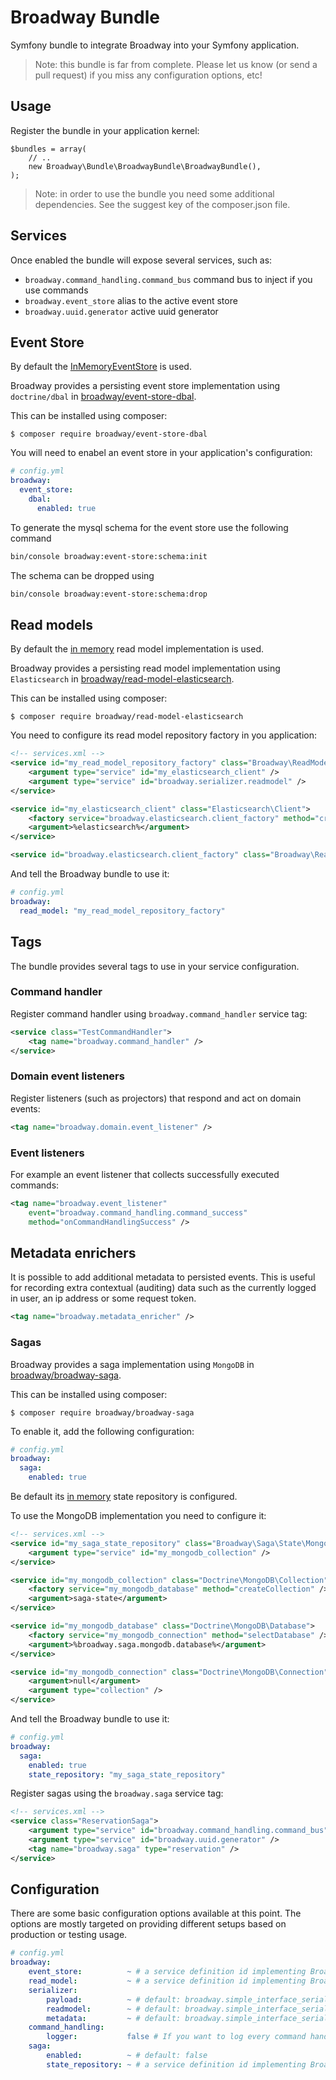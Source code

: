 Broadway Bundle
===============

Symfony bundle to integrate Broadway into your Symfony application.

> Note: this bundle is far from complete. Please let us know (or send a pull
> request) if you miss any configuration options, etc!

## Usage

Register the bundle in your application kernel:

```
$bundles = array(
    // ..
    new Broadway\Bundle\BroadwayBundle\BroadwayBundle(),
);

```

> Note: in order to use the bundle you need some additional dependencies. See
> the suggest key of the composer.json file.

## Services

Once enabled the bundle will expose several services, such as:

- `broadway.command_handling.command_bus` command bus to inject if you use commands
- `broadway.event_store` alias to the active event store
- `broadway.uuid.generator` active uuid generator

## Event Store

By default the [InMemoryEventStore](https://github.com/broadway/broadway/blob/master/src/Broadway/EventStore/InMemoryEventStore.php) is
used.

Broadway provides a persisting event store implementation using `doctrine/dbal`
in [broadway/event-store-dbal](https://github.com/broadway/event-store-dbal).

This can be installed using composer:

```
$ composer require broadway/event-store-dbal
```

You will need to enabel an event store in your application's configuration:

```yaml
# config.yml
broadway:
  event_store:
    dbal:
      enabled: true
```

To generate the mysql schema for the event store use the following command

```bash
bin/console broadway:event-store:schema:init
```

The schema can be dropped using

```bash
bin/console broadway:event-store:schema:drop
```

## Read models

By default the [in memory](https://github.com/broadway/broadway/tree/master/src/Broadway/ReadModel/InMemory) 
read model implementation is used.

Broadway provides a persisting read model implementation using `Elasticsearch`
in [broadway/read-model-elasticsearch](https://github.com/broadway/read-model-elasticsearch).

This can be installed using composer:

```
$ composer require broadway/read-model-elasticsearch
```

You need to configure its read model repository factory in you application:

```xml
<!-- services.xml -->
<service id="my_read_model_repository_factory" class="Broadway\ReadModel\ElasticSearch\ElasticSearchRepositoryFactory">
    <argument type="service" id="my_elasticsearch_client" />
    <argument type="service" id="broadway.serializer.readmodel" />
</service>

<service id="my_elasticsearch_client" class="Elasticsearch\Client">
    <factory service="broadway.elasticsearch.client_factory" method="create" />
    <argument>%elasticsearch%</argument>
</service>

<service id="broadway.elasticsearch.client_factory" class="Broadway\ReadModel\ElasticSearch\ElasticSearchClientFactory" public="false" />
```

And tell the Broadway bundle to use it:

```yaml
# config.yml
broadway:
  read_model: "my_read_model_repository_factory"
```

## Tags

The bundle provides several tags to use in your service configuration.

### Command handler

Register command handler using `broadway.command_handler` service tag:
```xml
<service class="TestCommandHandler">
    <tag name="broadway.command_handler" />
</service>
```

### Domain event listeners

Register listeners (such as projectors) that respond and act on domain events:

```xml
<tag name="broadway.domain.event_listener" />
```

### Event listeners

For example an event listener that collects successfully executed commands:

```xml
<tag name="broadway.event_listener"
    event="broadway.command_handling.command_success"
    method="onCommandHandlingSuccess" />
```

## Metadata enrichers

It is possible to add additional metadata to persisted events. This is useful
for recording extra contextual (auditing) data such as the currently logged in
user, an ip address or some request token.

```xml
<tag name="broadway.metadata_enricher" />
```

### Sagas

Broadway provides a saga implementation using `MongoDB`
in [broadway/broadway-saga](https://github.com/broadway/broadway-saga).

This can be installed using composer:

```
$ composer require broadway/broadway-saga
```

To enable it, add the following configuration:

```yaml
# config.yml
broadway:
  saga:
    enabled: true
```

Be default its [in memory](https://github.com/broadway/broadway-saga/blob/master/src/State/InMemoryRepository.php) state repository is configured.

To use the MongoDB implementation you need to configure it:

```xml
<!-- services.xml -->
<service id="my_saga_state_repository" class="Broadway\Saga\State\MongoDBRepository">
    <argument type="service" id="my_mongodb_collection" />
</service>

<service id="my_mongodb_collection" class="Doctrine\MongoDB\Collection">
    <factory service="my_mongodb_database" method="createCollection" />
    <argument>saga-state</argument>
</service>

<service id="my_mongodb_database" class="Doctrine\MongoDB\Database">
    <factory service="my_mongodb_connection" method="selectDatabase" />
    <argument>%broadway.saga.mongodb.database%</argument>
</service>

<service id="my_mongodb_connection" class="Doctrine\MongoDB\Connection">
    <argument>null</argument>
    <argument type="collection" />
</service>
```

And tell the Broadway bundle to use it:

```yaml
# config.yml
broadway:
  saga:
    enabled: true
    state_repository: "my_saga_state_repository"
```

Register sagas using the `broadway.saga` service tag:
 
```xml
<!-- services.xml -->
<service class="ReservationSaga">
    <argument type="service" id="broadway.command_handling.command_bus" />
    <argument type="service" id="broadway.uuid.generator" />
    <tag name="broadway.saga" type="reservation" />
</service>
```

## Configuration

There are some basic configuration options available at this point. The
options are mostly targeted on providing different setups based on production
or testing usage.

```yml
# config.yml
broadway:
    event_store:          ~ # a service definition id implementing Broadway\EventStore\EventStore, by default the broadway.event_store.in_memory will be used
    read_model:           ~ # a service definition id implementing Broadway\ReadModel\RepositoryFactory, by default the broadway.read_model.in_memory.repository_factory will be used
    serializer:
        payload:          ~ # default: broadway.simple_interface_serializer
        readmodel:        ~ # default: broadway.simple_interface_serializer
        metadata:         ~ # default: broadway.simple_interface_serializer
    command_handling:
        logger:           false # If you want to log every command handled, provide the logger's service id here (e.g. "logger")
    saga:
        enabled:          ~ # default: false 
        state_repository: ~ # a service definition id implementing Broadway\Saga\State\RepositoryInterface, by default the broadway.saga.state.in_memory_repository will be used
```
